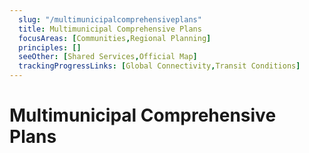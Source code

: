 ```yaml
---
  slug: "/multimunicipalcomprehensiveplans"
  title: Multimunicipal Comprehensive Plans
  focusAreas: [Communities,Regional Planning]
  principles: []
  seeOther: [Shared Services,Official Map]
  trackingProgressLinks: [Global Connectivity,Transit Conditions]
---
```

# Multimunicipal Comprehensive Plans